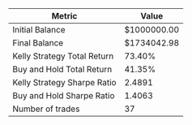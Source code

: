 | Metric | Value |
| --- | --- |
| Initial Balance | $1000000.00 |
| Final Balance | $1734042.98 |
| Kelly Strategy Total Return | 73.40% |
| Buy and Hold Total Return | 41.35% |
| Kelly Strategy Sharpe Ratio | 2.4891 |
| Buy and Hold Sharpe Ratio | 1.4063 |
| Number of trades | 37 |
